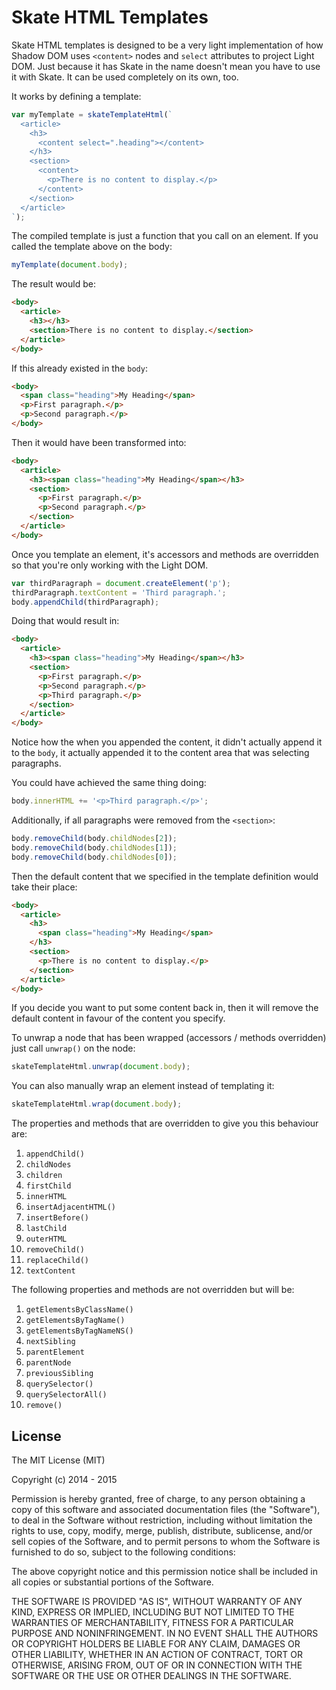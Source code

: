 Skate HTML Templates
====================

Skate HTML templates is designed to be a very light implementation of how Shadow DOM uses `<content>` nodes and `select` attributes to project Light DOM. Just because it has Skate in the name doesn't mean you have to use it with Skate. It can be used completely on its own, too.

It works by defining a template:

```js
var myTemplate = skateTemplateHtml(`
  <article>
    <h3>
      <content select=".heading"></content>
    </h3>
    <section>
      <content>
        <p>There is no content to display.</p>
      </content>
    </section>
  </article>
`);
```

The compiled template is just a function that you call on an element. If you called the template above on the body:

```js
myTemplate(document.body);
```

The result would be:

```html
<body>
  <article>
    <h3></h3>
    <section>There is no content to display.</section>
  </article>
</body>
```

If this already existed in the `body`:

```html
<body>
  <span class="heading">My Heading</span>
  <p>First paragraph.</p>
  <p>Second paragraph.</p>
</body>
```

Then it would have been transformed into:

```html
<body>
  <article>
    <h3><span class="heading">My Heading</span></h3>
    <section>
      <p>First paragraph.</p>
      <p>Second paragraph.</p>
    </section>
  </article>
</body>
```

Once you template an element, it's accessors and methods are overridden so that you're only working with the Light DOM.

```js
var thirdParagraph = document.createElement('p');
thirdParagraph.textContent = 'Third paragraph.';
body.appendChild(thirdParagraph);

```

Doing that would result in:

```html
<body>
  <article>
    <h3><span class="heading">My Heading</span></h3>
    <section>
      <p>First paragraph.</p>
      <p>Second paragraph.</p>
      <p>Third paragraph.</p>
    </section>
  </article>
</body>
```

Notice how the when you appended the content, it didn't actually append it to the `body`, it actually appended it to the content area that was selecting paragraphs.

You could have achieved the same thing doing:

```js
body.innerHTML += '<p>Third paragraph.</p>';
```

Additionally, if all paragraphs were removed from the `<section>`:

```js
body.removeChild(body.childNodes[2]);
body.removeChild(body.childNodes[1]);
body.removeChild(body.childNodes[0]);
```

Then the default content that we specified in the template definition would take their place:

```html
<body>
  <article>
    <h3>
      <span class="heading">My Heading</span>
    </h3>
    <section>
      <p>There is no content to display.</p>
    </section>
  </article>
</body>
```

If you decide you want to put some content back in, then it will remove the default content in favour of the content you specify.

To unwrap a node that has been wrapped (accessors / methods overridden) just call `unwrap()` on the node:

```js
skateTemplateHtml.unwrap(document.body);
```

You can also manually wrap an element instead of templating it:

```js
skateTemplateHtml.wrap(document.body);
```

The properties and methods that are overridden to give you this behaviour are:

1. `appendChild()`
2. `childNodes`
3. `children`
4. `firstChild`
5. `innerHTML`
6. `insertAdjacentHTML()`
7. `insertBefore()`
8. `lastChild`
9. `outerHTML`
10. `removeChild()`
11. `replaceChild()`
12. `textContent`

The following properties and methods are not overridden but will be:

1. `getElementsByClassName()`
2. `getElementsByTagName()`
3. `getElementsByTagNameNS()`
4. `nextSibling`
5. `parentElement`
6. `parentNode`
7. `previousSibling`
8. `querySelector()`
9. `querySelectorAll()`
10. `remove()`


License
-------

The MIT License (MIT)

Copyright (c) 2014 - 2015

Permission is hereby granted, free of charge, to any person obtaining a copy
of this software and associated documentation files (the "Software"), to deal
in the Software without restriction, including without limitation the rights
to use, copy, modify, merge, publish, distribute, sublicense, and/or sell
copies of the Software, and to permit persons to whom the Software is
furnished to do so, subject to the following conditions:

The above copyright notice and this permission notice shall be included in
all copies or substantial portions of the Software.

THE SOFTWARE IS PROVIDED "AS IS", WITHOUT WARRANTY OF ANY KIND, EXPRESS OR
IMPLIED, INCLUDING BUT NOT LIMITED TO THE WARRANTIES OF MERCHANTABILITY,
FITNESS FOR A PARTICULAR PURPOSE AND NONINFRINGEMENT. IN NO EVENT SHALL THE
AUTHORS OR COPYRIGHT HOLDERS BE LIABLE FOR ANY CLAIM, DAMAGES OR OTHER
LIABILITY, WHETHER IN AN ACTION OF CONTRACT, TORT OR OTHERWISE, ARISING FROM,
OUT OF OR IN CONNECTION WITH THE SOFTWARE OR THE USE OR OTHER DEALINGS IN
THE SOFTWARE.
